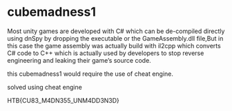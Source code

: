 # cubemadness1

Most unity games are developed with C# which can be de-compiled directly using dnSpy by dropping the executable or the GameAssembly.dll file,But in this case the game assembly was actually build with il2cpp which converts C# code to C++ which is actually used by developers to stop reverse engineering and leaking their game’s source code.

this cubemadness1 would require the use of cheat engine.

solved using cheat engine

HTB{CU83_M4DN355_UNM4DD3N3D}

